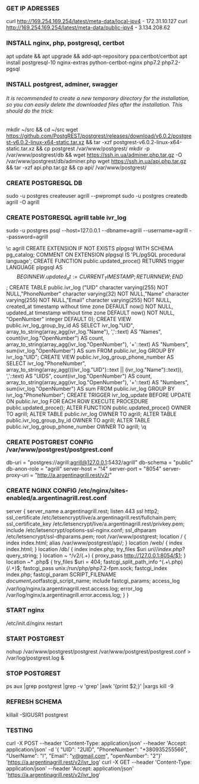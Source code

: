 ### GET IP ADRESSES

curl http://169.254.169.254/latest/meta-data/local-ipv4   - 172.31.10.127
curl http://169.254.169.254/latest/meta-data/public-ipv4  - 3.134.208.62



### INSTALL nginx, php, postgresql, certbot

apt update && apt upgrade && add-apt-repository ppa:certbot/certbot 
apt install postgresql-10 nginx-extras python-certbot-nginx php7.2 php7.2-pgsql



### INSTALL postgrest, adminer, swagger
###### It is recommended to create a new temporary directory for the installation, so you can easily delete the downloaded files after the installation. This should do the trick:

mkdir ~/src && cd ~/src
wget https://github.com/PostgREST/postgrest/releases/download/v6.0.2/postgrest-v6.0.2-linux-x64-static.tar.xz && tar -xzf postgrest-v6.0.2-linux-x64-static.tar.xz && cp postgrest /var/www/postgrest/
mkdir -p /var/www/postgrest/db && wget https://ssh.in.ua/adminer.php.tar.gz -O /var/www/postgrest/db/adminer.php
wget https://ssh.in.ua/api.php.tar.gz && tar -xzf api.php.tar.gz && cp api/ /var/www/postgrest/



### CREATE POSTGRESQL DB

sudo -u postgres createuser agrill --pwprompt
sudo -u postgres createdb agrill -O agrill



### CREATE POSTGRESQL agrill table ivr_log

sudo -u postgres psql --host=127.0.0.1 --dbname=agrill --username=agrill --password=agrill

\c agrill
CREATE EXTENSION IF NOT EXISTS plpgsql WITH SCHEMA pg_catalog;
COMMENT ON EXTENSION plpgsql IS 'PL/pgSQL procedural language';
CREATE FUNCTION public.updated_proce() RETURNS trigger LANGUAGE plpgsql AS $$ BEGIN NEW.updated_at := CURRENT_TIMESTAMP; RETURN NEW; END $$; 
CREATE TABLE public.ivr_log ("UID" character varying(255) NOT NULL,"PhoneNumber" character varying(32) NOT NULL,"Name" character varying(255) NOT NULL,"Email" character varying(255) NOT NULL, created_at timestamp without time zone DEFAULT now() NOT NULL, updated_at timestamp without time zone DEFAULT now() NOT NULL, "OpenNumber" integer DEFAULT 0);
CREATE VIEW public.ivr_log_group_by_id AS SELECT ivr_log."UID", array_to_string(array_agg(ivr_log."Name"), ','::text) AS "Names", count(ivr_log."OpenNumber") AS count, array_to_string(array_agg(ivr_log."OpenNumber"), '+'::text) AS "Numbers", sum(ivr_log."OpenNumber") AS sum  FROM public.ivr_log GROUP BY ivr_log."UID";
CREATE VIEW public.ivr_log_group_phone_number AS SELECT ivr_log."PhoneNumber", array_to_string(array_agg(((ivr_log."UID")::text || (ivr_log."Name")::text)), ','::text) AS "UIDS", count(ivr_log."OpenNumber") AS count, array_to_string(array_agg(ivr_log."OpenNumber"), '+'::text) AS "Numbers", sum(ivr_log."OpenNumber") AS sum FROM public.ivr_log GROUP BY ivr_log."PhoneNumber";
CREATE TRIGGER ivr_log_update BEFORE UPDATE ON public.ivr_log FOR EACH ROW EXECUTE PROCEDURE public.updated_proce();
ALTER FUNCTION public.updated_proce() OWNER TO agrill;
ALTER TABLE public.ivr_log OWNER TO agrill;
ALTER TABLE public.ivr_log_group_by_id OWNER TO agrill;
ALTER TABLE public.ivr_log_group_phone_number OWNER TO agrill;
\q



### CREATE POSTGREST CONFIG /var/www/postgrest/postgrest.conf

db-uri           = "postgres://agrill:agrill@127.0.0.1:5432/agrill"
db-schema        = "public"
db-anon-role     = "agrill"
server-host      = "!4"
server-port      = "8054"
server-proxy-uri = "http://a.argentinagrill.rest/v2/"



### CREATE NGINX CONFIG /etc/nginx/sites-enabled/a.argentinagrill.rest.conf

server {
    server_name a.argentinagrill.rest;
    listen 443 ssl http2;
    ssl_certificate     /etc/letsencrypt/live/a.argentinagrill.rest/fullchain.pem;
    ssl_certificate_key /etc/letsencrypt/live/a.argentinagrill.rest/privkey.pem;
    include             /etc/letsencrypt/options-ssl-nginx.conf;
    ssl_dhparam         /etc/letsencrypt/ssl-dhparams.pem;
    root                /var/www/postgrest;
    location / {
        index index.html;
	alias /var/www/postgrest/api/;
    }
    location /web/ {
        index index.html;
    }
    location /db/ {
        index index.php;
        try_files $uri $uri/ /index.php?$query_string;
    }
    location ~ ^/v2/(.+) {
        proxy_pass http://127.0.0.1:8054/$1;
    }
    location ~* \.php$ {
        try_files 		$uri = 404;
        fastcgi_split_path_info ^(.+\.php)(/.+)$;
        fastcgi_pass 		unix:/run/php/php7.2-fpm.sock;
        fastcgi_index 		index.php;
        fastcgi_param 		SCRIPT_FILENAME $document_root$fastcgi_script_name;
        include 		fastcgi_params;
        access_log 		/var/log/nginx/a.argentinagrill.rest.access.log;
        error_log 		/var/log/nginx/a.argentinagrill.error.access.log;
    }
}



### START nginx

/etc/init.d/nginx restart



### START POSTGREST

nohup /var/www/postgrest/postgrest /var/www/postgrest/postgrest.conf > /var/log/postgrest.log &



### STOP POSTGREST

ps aux |grep postgrest |grep -v 'grep' |awk '{print $2;}' |xargs kill -9



### REFRESH SCHEMA

killall -SIGUSR1 postgrest



### TESTING

curl -X POST --header 'Content-Type: application/json' --header 'Accept: application/json' -d '{ "UID": "2UID", "PhoneNumber": "+380935255566", "UserName": "I", "Email": "v@gmail.com", "openNumber": "2"}' 'https://a.argentinagrill.rest/v2/ivr_log'
curl -X GET --header 'Content-Type: application/json' --header 'Accept: application/json' 'https://a.argentinagrill.rest/v2/ivr_log'
